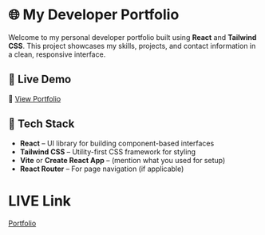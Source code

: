 # 🌐 My Developer Portfolio

Welcome to my personal developer portfolio built using **React** and **Tailwind CSS**. This project showcases my skills, projects, and contact information in a clean, responsive interface.

## 📸 Live Demo

🔗 [View Portfolio](https://ganesh99portfolio.netlify.app/)

## 🚀 Tech Stack

- **React** – UI library for building component-based interfaces
- **Tailwind CSS** – Utility-first CSS framework for styling
- **Vite** or **Create React App** – (mention what you used for setup)
- **React Router** – For page navigation (if applicable)

# LIVE Link

[Portfolio](https://ganesh99portfolio.netlify.app/)
